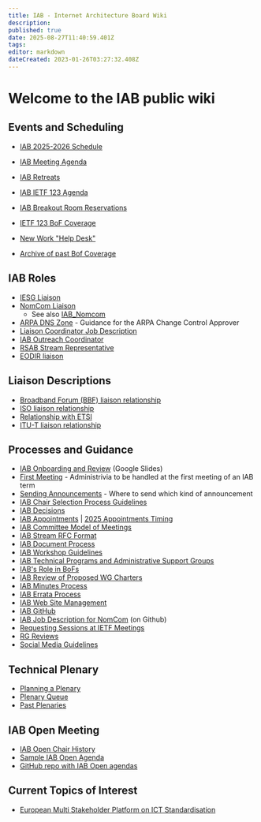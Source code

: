 ```yaml
---
title: IAB - Internet Architecture Board Wiki
description: 
published: true
date: 2025-08-27T11:40:59.401Z
tags: 
editor: markdown
dateCreated: 2023-01-26T03:27:32.408Z
---
```


# Welcome to the IAB public wiki

## Events and Scheduling 
* [IAB 2025-2026 Schedule](/group/iab/2025_Schedule)
* [IAB Meeting Agenda](/group/iab/Agenda)
* [IAB Retreats](/group/iab/IAB_Retreats)
* [IAB IETF 123 Agenda](/group/iab/Agenda123)
* [IAB Breakout Room Reservations](/group/iab/Breakout123)
* [IETF 123 BoF Coverage](/group/iab/Bof123)
* [New Work "Help Desk"](/group/iab/newwork-schedule)

* [Archive of past Bof Coverage](/group/iab/Bof_Coverage)

## IAB Roles
* [IESG Liaison](/group/iab/IESG_Liaison)
* [NomCom Liaison](/group/iab/NomCom_Liaison)
  * See also [IAB_Nomcom](/group/iab/IAB_Nomcom)
* [ARPA DNS Zone](/group/iab/ARPA_DNS_Zone) - Guidance for the ARPA Change Control Approver
* [Liaison Coordinator Job Description](/group/iab/Liaison_Coordinator_Job_Description)
* [IAB Outreach Coordinator](/group/iab/IAB_Outreach_Coordinator)
* [RSAB Stream Representative](/group/iab/RSAB_stream_representative)
* [EODIR liaison](/group/iab/EODIR_Liaison)


## Liaison Descriptions

* [Broadband Forum (BBF) liaison relationship](/group/iab/BBF_liaison_relationship)
* [ISO liaison relationship](/group/iab/ISO_liaison_relationship)
* [Relationship with ETSI](/group/iab/Relationship_with_ETSI)
* [ITU-T liaison relationship](/group/iab/ITU-T_liaison_relationship)

## Processes and Guidance 
* [IAB Onboarding and Review](https://docs.google.com/presentation/d/1CpjUKvENgo37gjDHAO4VlPCLzKgSC5yChKJYdc8LGp4/edit?usp=sharing)  (Google Slides)
* [First Meeting](/group/iab/First_Meeting) - Administrivia to be handled at the first meeting of an IAB term
* [Sending Announcements](/group/iab/Sending_Announcements) - Where to send which kind of announcement 
* [IAB Chair Selection Process Guidelines](/group/iab/IAB_Chair_Selection_Process_Guidelines)
* [IAB Decisions](/group/iab/IAB_Decisions)
* [IAB Appointments](/group/iab/IAB_Appointments) | [2025 Appointments Timing](/group/iab/2025_Appointments)
* [IAB Committee Model of Meetings](/group/iab/committee-model)
* [IAB Stream RFC Format](/group/iab/iab-stream-rfc-format)
* [IAB Document Process](/group/iab/IAB_Document_Process)
* [IAB Workshop Guidelines](/group/iab/IAB_Workshop_Guidelines)
* [IAB Technical Programs and Administrative Support Groups](/group/iab/IAB_Programs)
* [IAB's Role in BoFs](/group/iab/IAB's_Role_in_BoFs)
* [IAB Review of Proposed WG Charters](/group/iab/IAB_Review_of_Proposed_WG_Charters)
* [IAB Minutes Process](/group/iab/IAB_Minutes_Process)
* [IAB Errata Process](/group/iab/IAB_Errata_Process)
* [IAB Web Site Management](/group/iab/IAB_Web_Site_Management)
* [IAB GitHub](/group/iab/IAB_Github)
* [IAB Job Description for NomCom](https://github.com/intarchboard/nomcom-description/blob/main/iab-nomcom-description.md) (on Github)
* [Requesting Sessions at IETF Meetings](/group/iab/Sessions_At_IETF_Meetings)
* [RG Reviews](/group/iab/RG_Reviews)
* [Social Media Guidelines](/group/iab/Social_Media_Guidelines)

## Technical Plenary
* [Planning a Plenary](/group/iab/Planning_a_Plenary)
* [Plenary Queue](/group/iab/Plenary_Queue)
* [Past Plenaries](/group/iab/Past_Plenaries)

## IAB Open Meeting 
* [IAB Open Chair History](/group/iab/IAB_Open_Chair_History)
* [Sample IAB Open Agenda](/group/iab/Sample_IAB_Open_Agenda)
* [GitHub repo with IAB Open agendas](https://github.com/intarchboard/iabopen)

## Current Topics of Interest
- [European Multi Stakeholder Platform on ICT Standardisation](/group/iab/Multi-Stake-Holder-Platform)